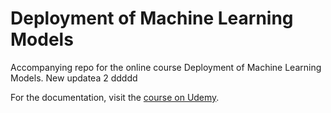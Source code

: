 # Deployment of Machine Learning Models
Accompanying repo for the online course Deployment of Machine Learning Models.
New updatea 2 ddddd

For the documentation, visit the [course on Udemy](https://www.udemy.com/deployment-of-machine-learning-models/?couponCode=TIDREPO).
